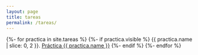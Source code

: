 ```yaml
---
layout: page
title: tareas
permalink: /tareas/
---
```


{%- for practica in site.tareas %}
  {%- if practica.visible %}
{{ practica.name | slice: 0, 2  }}.  <a href="{{site.baseurl}}{{ practica.url }}">Práctica {{ practica.name }}</a>
  {%- endif %}
{%- endfor %}

